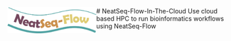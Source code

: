 <img align="left" src="https://raw.githubusercontent.com/levinbgu/NeatSeq-Flow_Docker/master/logo.png" width="200">
# NeatSeq-Flow-In-The-Cloud
Use cloud based HPC to run bioinformatics workflows using NeatSeq-Flow
